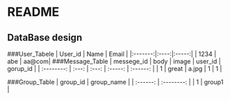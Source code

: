 # README
## DataBase design

###User_Tabele
| User_id | Name | Email |
|:-------:|:----:|:-----:|
| 1234    | abe  | aa@com|
###Message_Table
  | messege_id | body  | image | user_id | gorup_id |
  | :--------: | :---: | :---: | :-----: | :------: |
  |   1        | great | a.jpg |   1     |   1      |

###Group_Table
  | group_id | group_name |
  | :------: | :--------: |
  |   1      |  group1    |
